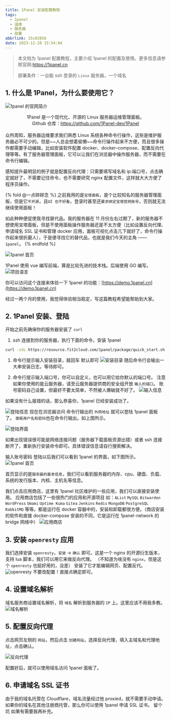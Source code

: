 ```yaml
---
title: 1Panel 安装配置教程
tags:
  - 1panel
  - 运维
  - 服务器
  - 部署
abbrlink: 15c02856
date: 2023-12-28 15:54:04
---
```


> 本文档为 1panel 配置教程，主要介绍 1panel 的配置及使用。更多信息请参照官网:https://1panel.cn
>
> 部署条件：一台能 ssh 登录的 `Linux` 服务器，一个域名


## 1. 什么是 1Panel，为什么要使用它？


![1panel 的官网简介](1panel-profile.webp)

<center>
1Panel 是一个现代化、开源的 Linux 服务器运维管理面板。<br>
Github 仓库：<a href="https://github.com/1Panel-dev/1Panel">https://github.com/1Panel-dev/1Panel<a/>
</center>

<br>
众所周知，服务器运维要求我们熟悉 Linux 系统各种命令行操作，这些是维护服务器必不可少的。但是~~人总会想着偷懒~~命令行操作起来不方便，而且很多操作都需要手动编辑，比如安装软件配置 docker、docker-compose、配置反向代理等等。有了服务器管理面板，它可以让我们在浏览器中操作服务器，而不需要在命令行编辑。

感知提升最明显的例子就是配置反向代理：只需要填写域名和 ip:端口号，点击确定就好了，不需要记住命令，也不需要研究 nginx 配置文件，这样就大大方便了程序员操作。

{% fold @一点碎碎念 %}
之前我用的是`宝塔面板`，是个比较知名的服务器管理面板，但是它`不开源`，且`UI 也不好看`，登录时甚至还`要求绑定宝塔官网账号`，否则就无法继续使用面板！

如此种种便促使我寻找替代品。我的服务器在 11 月份左右过期了，新的服务器不想使用宝塔面板，但是不使用面板操作服务器还是不太方便（比如设置反向代理、申请域名 SSL 证书和管理 docker 应用，面板可视化点击几下就好了，命令行操作起来很折磨人），于是便寻找它的替代品，也就是我们今天的主角 —— `1panel`。
{% endfold %}

![1panel 首页](panel.webp)

1Panel 使用 vue 编写前端，算是比较先进的技术栈。后端使用 GO 编写。
![项目语言](language.webp)

你可以访问这个连接来体验一下 1panel 的功能：[https://demo.1panel.cn](https://demo.1panel.cn)

经过一两个月的使用，我觉得体验相当稳定，写这篇教程希望能帮助到大家。

## 2. 1Panel 安装、登陆

开始之前先确保你的服务器安装了 `curl`

1) ssh 连接到你的服务器，执行下面的命令，安装 1panel
```bash
curl -sSL https://resource.fit2cloud.com/1panel/package/quick_start.sh -o quick_start.sh && sudo bash quick_start.sh
```

1) 命令行提示输入安装目录，敲回车 默认即可
![安装目录](dir.webp)
随后命令行会输出一大串安装日志，等待即可。

1) 命令行提示输入端口号，你可以自定义，也可以用它给你默认的端口号。
注意 如果你使用的是云服务器，请至云服务器提供商的安全组开放 `输入的端口`。
账号密码自己设置，但最好不要太简单，不然被人爆破就不好了。
![输入信息](enter-info.webp)

如果没有什么报错的话，那么恭喜你，1panel 已经安装成功了。

![登陆信息](login.webp)
现在在浏览器访问 命令行输出的 `外网地址` 就可以登陆 1panel 面板了。
`面板用户名和密码`也在命令行输出，如上图所示。

![登陆界面](login2.webp)

如果出现错误很可能是网络连接问题（服务器下载面板资源出错）或者 ssh 连接断开了，重新执行安装命令即可。具体错误信息请自行搜索解决。

输入账号密码 登陆以后我们可以看到 1panel 的界面，如下图所示。
![1panel 首页](home.webp)

首页显示的是`服务器的基本信息`，我们可以看到服务器的内存、cpu、硬盘、负载、系统的发行版本、内核、主机名等信息。

我们点击应用商店，这里有 1panel 社区维护的一些应用，我们可以直接安装使用。
应用商店包括了一些很热门的应用和开源项目 如：`AList` `MySQL` `Bitwarden` `WordPress` `Umami` `Uptime Kuma` `Gitea` `Jenkins` `Redis` `MongoDB` `PostgreSQL` `RabbitMQ`  等等。都是运行在 docker 容器中的，安装和卸载都很方便。（商店安装的软件和直接 docker-compose 安装的不同，它是运行在 1panel-network 的 bridge 网络中）
![应用商店](app-store.webp)

## 3. 安装 `openresty` 应用

我们选择安装 `openresty`，`安装` -> `确认` 即可。这是一个 nginx 的开源衍生版本，支持 lua 脚本，我们可以用它来做反向代理。
（不知道为啥没有 `nginx`，但是这个 `openresty` 也挺好用的，没差）
安装了它才能编辑网页、配置反代。
![openresty](install-openresty.webp)
不要改配置！直接点确定即可。

## 4. 设置域名解析
域名服务商设置域名解析，将 `域名` 解析到服务器的 `IP` 上。这里应该不用我多教。
![域名解析](dns-record.webp)

## 5. 配置反向代理
点击网页左侧的 `网站`，然后点击 `创建网站`，选择反向代理，填入主域名和代理地址，点击确认。

![反向代理](confiure-rp.webp)

配置好后，就可以使用域名访问 1panel 面板了。

## 6. 申请域名 SSL 证书
由于我的域名托管在 Cloudflare，域名流量经过他 proxied，就不需要手动申请。
如果你的域名在其他注册商托管，那么你可以使用 1panel 申请 SSL 证书。
留个坑 如果有需要我再补充。
